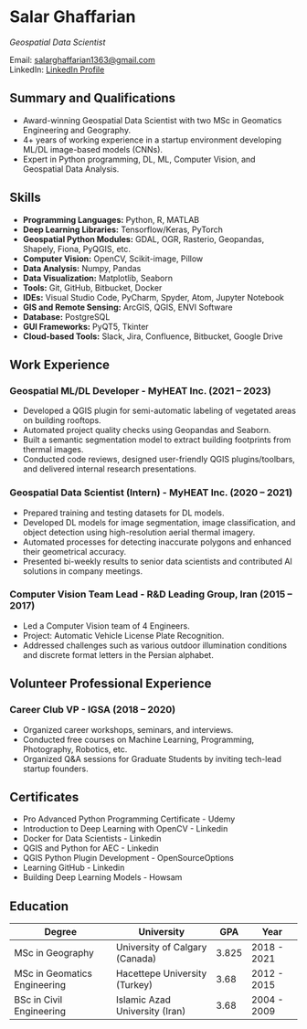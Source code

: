 # Salar Ghaffarian
*Geospatial Data Scientist*

Email: salarghaffarian1363@gmail.com  
LinkedIn: [LinkedIn Profile](https://www.linkedin.com/in/salar-ghaffarian-9738a0a1/)

## Summary and Qualifications
- Award-winning Geospatial Data Scientist with two MSc in Geomatics Engineering and Geography.
- 4+ years of working experience in a startup environment developing ML/DL image-based models (CNNs).
- Expert in Python programming, DL, ML, Computer Vision, and Geospatial Data Analysis.

## Skills
- **Programming Languages:** Python, R, MATLAB
- **Deep Learning Libraries:** Tensorflow/Keras, PyTorch
- **Geospatial Python Modules:** GDAL, OGR, Rasterio, Geopandas, Shapely, Fiona, PyQGIS, etc.
- **Computer Vision:** OpenCV, Scikit-image, Pillow
- **Data Analysis:** Numpy, Pandas
- **Data Visualization:** Matplotlib, Seaborn
- **Tools:** Git, GitHub, Bitbucket, Docker
- **IDEs:** Visual Studio Code, PyCharm, Spyder, Atom, Jupyter Notebook
- **GIS and Remote Sensing:** ArcGIS, QGIS, ENVI Software
- **Database:** PostgreSQL
- **GUI Frameworks:** PyQT5, Tkinter
- **Cloud-based Tools:** Slack, Jira, Confluence, Bitbucket, Google Drive

## Work Experience

### Geospatial ML/DL Developer - MyHEAT Inc. (2021 – 2023)
- Developed a QGIS plugin for semi-automatic labeling of vegetated areas on building rooftops.
- Automated project quality checks using Geopandas and Seaborn.
- Built a semantic segmentation model to extract building footprints from thermal images.
- Conducted code reviews, designed user-friendly QGIS plugins/toolbars, and delivered internal research presentations.

### Geospatial Data Scientist (Intern) - MyHEAT Inc. (2020 – 2021)
- Prepared training and testing datasets for DL models.
- Developed DL models for image segmentation, image classification, and object detection using high-resolution aerial thermal imagery.
- Automated processes for detecting inaccurate polygons and enhanced their geometrical accuracy.
- Presented bi-weekly results to senior data scientists and contributed AI solutions in company meetings.

### Computer Vision Team Lead - R&D Leading Group, Iran (2015 – 2017)
- Led a Computer Vision team of 4 Engineers.
- Project: Automatic Vehicle License Plate Recognition.
- Addressed challenges such as various outdoor illumination conditions and discrete format letters in the Persian alphabet.

## Volunteer Professional Experience

### Career Club VP - IGSA (2018 – 2020)
- Organized career workshops, seminars, and interviews.
- Conducted free courses on Machine Learning, Programming, Photography, Robotics, etc.
- Organized Q&A sessions for Graduate Students by inviting tech-lead startup founders.

## Certificates
- Pro Advanced Python Programming Certificate - Udemy
- Introduction to Deep Learning with OpenCV - Linkedin
- Docker for Data Scientists - Linkedin
- QGIS and Python for AEC - Linkedin
- QGIS Python Plugin Development - OpenSourceOptions
- Learning GitHub - Linkedin
- Building Deep Learning Models - Howsam

## Education
| Degree                         | University                                 | GPA   | Year          |
| ------------------------------ | ------------------------------------------ | ----- | ------------- |
| MSc in Geography               | University of Calgary (Canada)              | 3.825 | 2018 - 2021   |
| MSc in Geomatics Engineering   | Hacettepe University (Turkey)               | 3.68  | 2012 - 2015   |
| BSc in Civil Engineering       | Islamic Azad University (Iran)              | 3.68  | 2004 - 2009   |


